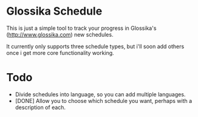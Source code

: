 # Glossika Schedule
This is just a simple tool to track your progress in Glossika's (http://www.glossika.com) new schedules.

It currently only supports three schedule types, but i'll soon add others once i get more core functionality working.

# Todo
- Divide schedules into language, so you can add multiple languages.
- [DONE] Allow you to choose which schedule you want, perhaps with a description of each.
